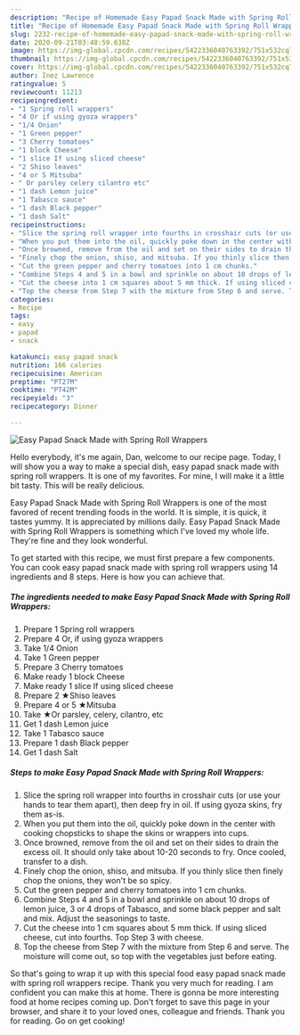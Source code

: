 ```yaml
---
description: "Recipe of Homemade Easy Papad Snack Made with Spring Roll Wrappers"
title: "Recipe of Homemade Easy Papad Snack Made with Spring Roll Wrappers"
slug: 2232-recipe-of-homemade-easy-papad-snack-made-with-spring-roll-wrappers
date: 2020-09-21T03:48:59.638Z
image: https://img-global.cpcdn.com/recipes/5422336040763392/751x532cq70/easy-papad-snack-made-with-spring-roll-wrappers-recipe-main-photo.jpg
thumbnail: https://img-global.cpcdn.com/recipes/5422336040763392/751x532cq70/easy-papad-snack-made-with-spring-roll-wrappers-recipe-main-photo.jpg
cover: https://img-global.cpcdn.com/recipes/5422336040763392/751x532cq70/easy-papad-snack-made-with-spring-roll-wrappers-recipe-main-photo.jpg
author: Inez Lawrence
ratingvalue: 5
reviewcount: 11213
recipeingredient:
- "1 Spring roll wrappers"
- "4 Or if using gyoza wrappers"
- "1/4 Onion"
- "1 Green pepper"
- "3 Cherry tomatoes"
- "1 block Cheese"
- "1 slice If using sliced cheese"
- "2 Shiso leaves"
- "4 or 5 Mitsuba"
- " Or parsley celery cilantro etc"
- "1 dash Lemon juice"
- "1 Tabasco sauce"
- "1 dash Black pepper"
- "1 dash Salt"
recipeinstructions:
- "Slice the spring roll wrapper into fourths in crosshair cuts (or use your hands to tear them apart), then deep fry in oil. If using gyoza skins, fry them as-is."
- "When you put them into the oil, quickly poke down in the center with cooking chopsticks to shape the skins or wrappers into cups."
- "Once browned, remove from the oil and set on their sides to drain the excess oil. It should only take about 10-20 seconds to fry. Once cooled, transfer to a dish."
- "Finely chop the onion, shiso, and mitsuba. If you thinly slice then finely chop the onions, they won&#39;t be so spicy."
- "Cut the green pepper and cherry tomatoes into 1 cm chunks."
- "Combine Steps 4 and 5 in a bowl and sprinkle on about 10 drops of lemon juice, 3 or 4 drops of Tabasco, and some black pepper and salt and mix. Adjust the seasonings to taste."
- "Cut the cheese into 1 cm squares about 5 mm thick. If using sliced cheese, cut into fourths. Top Step 3 with cheese."
- "Top the cheese from Step 7 with the mixture from Step 6 and serve. The moisture will come out, so top with the vegetables just before eating."
categories:
- Recipe
tags:
- easy
- papad
- snack

katakunci: easy papad snack 
nutrition: 166 calories
recipecuisine: American
preptime: "PT27M"
cooktime: "PT42M"
recipeyield: "3"
recipecategory: Dinner

---
```



![Easy Papad Snack Made with Spring Roll Wrappers](https://img-global.cpcdn.com/recipes/5422336040763392/751x532cq70/easy-papad-snack-made-with-spring-roll-wrappers-recipe-main-photo.jpg)

Hello everybody, it's me again, Dan, welcome to our recipe page. Today, I will show you a way to make a special dish, easy papad snack made with spring roll wrappers. It is one of my favorites. For mine, I will make it a little bit tasty. This will be really delicious.



Easy Papad Snack Made with Spring Roll Wrappers is one of the most favored of recent trending foods in the world. It is simple, it is quick, it tastes yummy. It is appreciated by millions daily. Easy Papad Snack Made with Spring Roll Wrappers is something which I've loved my whole life. They're fine and they look wonderful.


To get started with this recipe, we must first prepare a few components. You can cook easy papad snack made with spring roll wrappers using 14 ingredients and 8 steps. Here is how you can achieve that.

<!--inarticleads1-->

##### The ingredients needed to make Easy Papad Snack Made with Spring Roll Wrappers:

1. Prepare 1 Spring roll wrappers
1. Prepare 4 Or, if using gyoza wrappers
1. Take 1/4 Onion
1. Take 1 Green pepper
1. Prepare 3 Cherry tomatoes
1. Make ready 1 block Cheese
1. Make ready 1 slice If using sliced cheese
1. Prepare 2 ★Shiso leaves
1. Prepare 4 or 5 ★Mitsuba
1. Take  ★Or parsley, celery, cilantro, etc
1. Get 1 dash Lemon juice
1. Take 1 Tabasco sauce
1. Prepare 1 dash Black pepper
1. Get 1 dash Salt




<!--inarticleads2-->

##### Steps to make Easy Papad Snack Made with Spring Roll Wrappers:

1. Slice the spring roll wrapper into fourths in crosshair cuts (or use your hands to tear them apart), then deep fry in oil. If using gyoza skins, fry them as-is.
1. When you put them into the oil, quickly poke down in the center with cooking chopsticks to shape the skins or wrappers into cups.
1. Once browned, remove from the oil and set on their sides to drain the excess oil. It should only take about 10-20 seconds to fry. Once cooled, transfer to a dish.
1. Finely chop the onion, shiso, and mitsuba. If you thinly slice then finely chop the onions, they won&#39;t be so spicy.
1. Cut the green pepper and cherry tomatoes into 1 cm chunks.
1. Combine Steps 4 and 5 in a bowl and sprinkle on about 10 drops of lemon juice, 3 or 4 drops of Tabasco, and some black pepper and salt and mix. Adjust the seasonings to taste.
1. Cut the cheese into 1 cm squares about 5 mm thick. If using sliced cheese, cut into fourths. Top Step 3 with cheese.
1. Top the cheese from Step 7 with the mixture from Step 6 and serve. The moisture will come out, so top with the vegetables just before eating.




So that's going to wrap it up with this special food easy papad snack made with spring roll wrappers recipe. Thank you very much for reading. I am confident you can make this at home. There is gonna be more interesting food at home recipes coming up. Don't forget to save this page in your browser, and share it to your loved ones, colleague and friends. Thank you for reading. Go on get cooking!
